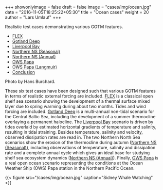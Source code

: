 +++
showonlyimage = false
draft = false
image = "cases/img/ocean.jpg"
date = "2016-11-05T18:25:22+05:30"
title = "Ocean cases"
weight = 20
author = "Lars Umlauf"
+++

Realistic test cases demonstrating various GOTM features.

-   [FLEX](/cases/flex/)
-   [Gotland Deep](/cases/gotland_deep/)
-   [Liverpool Bay](/cases/liverpool_bay/)
-   [Northern NS (Seasonal)](/cases/nns_seasonal/)
-   [Northern NS (Annual)](/cases/nns_annual/)
-   [OWS Papa](/cases/ows_papa/)
-   [OWS Papa (Langmuir)](/cases/langmuir)
-   [Conclusion](/portfolio/ocean#conclusion)

Photo by Hans Burchard.

<!--more-->

These six test cases have been designed such that various GOTM features 
in terms of realistic external forcing are included. 
[FLEX](/cases/flex/) is a classical 
open shelf sea scenario showing the development 
of a thermal surface mixed layer due to spring warming during about two
months. Tides and wind forcing are included.
[Gotland Deep](/cases/gotland_deep/) is a multi-annual 
non-tidal scenario for the Central Baltic Sea, including the development
of a summer thermocline overlaying a permanent halocline. 
The [Liverpool Bay](/cases/liverpool_bay/) scenario is driven by tides 
overlaid by estimated horizontal gradients of temperature and salinity,
resulting in tidal straining.
Besides temperature, salinity and velocity, 
observed dissipation rates are read in. 
The two Northern North Sea scenarios show the erosion
of the thermocline during autumn ([Northern NS (Seasonal)](/cases/nns_seasonal/)), 
including observations of
temperature, salinity and dissipation rate and a complete annual cycle 
which gives an ideal base for studying shelf sea ecosystem dynamics
([Northern NS (Annual)](/cases/nns_annual/)).
Finally, [OWS Papa](/cases/ows_papa/) is a real open ocean scenario
representing the conditions at the Ocean Weather Ship (OWS) Papa station in the
Northern Pacific Ocean. 


{{< figure src="/cases/img/ocean.jpg" caption="Sidney Whale Watching" >}}

